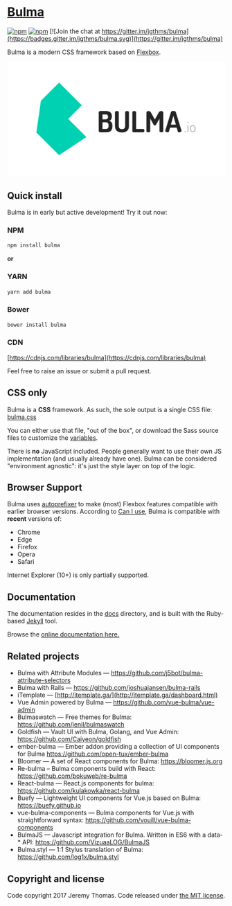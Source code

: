 # [Bulma](http://bulma.io)

[![npm](https://img.shields.io/npm/v/bulma.svg)](https://www.npmjs.com/package/bulma)
[![npm](https://img.shields.io/npm/dm/bulma.svg)](https://www.npmjs.com/package/bulma)
[![Join the chat at https://gitter.im/jgthms/bulma](https://badges.gitter.im/jgthms/bulma.svg)](https://gitter.im/jgthms/bulma)

Bulma is a modern CSS framework based on [Flexbox](https://developer.mozilla.org/en-US/docs/Web/CSS/CSS_Flexible_Box_Layout/Using_CSS_flexible_boxes).

[![Bulma: a Flexbox CSS framework](https://raw.githubusercontent.com/jgthms/bulma/master/docs/images/bulma-banner.png)](http://bulma.io)

## Quick install

Bulma is in early but active development! Try it out now:

### NPM

```sh
npm install bulma
```
**or**

### YARN

```sh
yarn add bulma
```

### Bower

```sh
bower install bulma
```

### CDN

[https://cdnjs.com/libraries/bulma](https://cdnjs.com/libraries/bulma)

Feel free to raise an issue or submit a pull request.

## CSS only

Bulma is a **CSS** framework. As such, the sole output is a single CSS file: [bulma.css](https://github.com/jgthms/bulma/blob/master/css/bulma.css)

You can either use that file, "out of the box", or download the Sass source files to customize the [variables](http://bulma.io/documentation/overview/variables/).

There is **no** JavaScript included. People generally want to use their own JS implementation (and usually already have one). Bulma can be considered "environment agnostic": it's just the style layer on top of the logic.

## Browser Support

Bulma uses [autoprefixer](https://github.com/postcss/autoprefixer) to make (most) Flexbox features compatible with earlier browser versions. According to [Can I use](http://caniuse.com/#feat=flexbox), Bulma is compatible with **recent** versions of:

* Chrome
* Edge
* Firefox
* Opera
* Safari

Internet Explorer (10+) is only partially supported.

## Documentation

The documentation resides in the [docs](docs) directory, and is built with the Ruby-based [Jekyll](https://jekyllrb.com/) tool.

Browse the [online documentation here.](http://bulma.io/documentation/overview/start/)

## Related projects

* Bulma with Attribute Modules — https://github.com/j5bot/bulma-attribute-selectors
* Bulma with Rails — https://github.com/joshuajansen/bulma-rails
* iTemplate — [http://itemplate.ga/](http://itemplate.ga/dashboard.html)
* Vue Admin powered by Bulma — https://github.com/vue-bulma/vue-admin
* Bulmaswatch — Free themes for Bulma: https://github.com/jenil/bulmaswatch
* Goldfish — Vault UI with Bulma, Golang, and Vue Admin: https://github.com/Caiyeon/goldfish
* ember-bulma — Ember addon providing a collection of UI components for Bulma https://github.com/open-tux/ember-bulma
* Bloomer — A set of React components for Bulma: https://bloomer.js.org
* Re-bulma – Bulma components build with React: https://github.com/bokuweb/re-bulma
* React-bulma — React.js components for bulma: https://github.com/kulakowka/react-bulma
* Buefy — Lightweight UI components for Vue.js based on Bulma: https://buefy.github.io
* vue-bulma-components — Bulma components for Vue.js with straightforward syntax: https://github.com/vouill/vue-bulma-components
* BulmaJS — Javascript integration for Bulma. Written in ES6 with a data-* API: https://github.com/VizuaaLOG/BulmaJS
* Bulma.styl — 1:1 Stylus translation of Bulma: https://github.com/log1x/bulma.styl

## Copyright and license

Code copyright 2017 Jeremy Thomas. Code released under [the MIT license](https://github.com/jgthms/bulma/blob/master/LICENSE).
